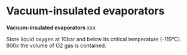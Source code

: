 ---
---
# Vacuum-insulated evaporators

**Vacuum-insulated evaporators** xxx

Store liquid oxygen at 10bar and below its critical temperature
(-119°C). 800x the volume of O2 gas is contained.

